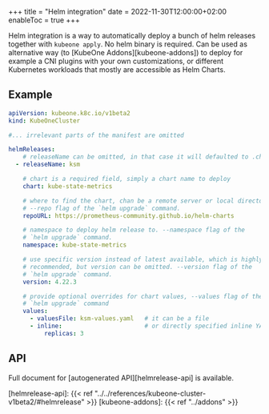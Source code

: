 +++
title = "Helm integration"
date = 2022-11-30T12:00:00+02:00
enableToc = true
+++

Helm integration is a way to automatically deploy a bunch of helm releases
together with `kubeone apply`. No helm binary is required. Can be used as
alternative way (to [KubeOne Addons][kubeone-addons]) to deploy for example a
CNI plugins with your own customizations, or different Kubernetes workloads that
mostly are accessible as Helm Charts.

## Example

```yaml
apiVersion: kubeone.k8c.io/v1beta2
kind: KubeOneCluster

#... irrelevant parts of the manifest are omitted

helmReleases:
    # releaseName can be omitted, in that case it will defaulted to .chart
  - releaseName: ksm

    # chart is a required field, simply a chart name to deploy
    chart: kube-state-metrics

    # where to find the chart, chan be a remote server or local directory.
    # --repo flag of the `helm upgrade` command.
    repoURL: https://prometheus-community.github.io/helm-charts

    # namespace to deploy helm release to. --namespace flag of the
    # `helm upgrade` command.
    namespace: kube-state-metrics

    # use specific version instead of latest available, which is highly
    # recommended, but version can be omitted. --version flag of the
    # `helm upgrade` command.
    version: 4.22.3

    # provide optional overrides for chart values, --values flag of the
    # `helm upgrade` command
    values:
      - valuesFile: ksm-values.yaml   # it can be a file
      - inline:                       # or directly specified inline YAML
          replicas: 3
```

## API

Full document for [autogenerated API][helmrelease-api] is available.


[helmrelease-api]: {{< ref "../../references/kubeone-cluster-v1beta2/#helmrelease" >}}
[kubeone-addons]: {{< ref "../addons" >}}
